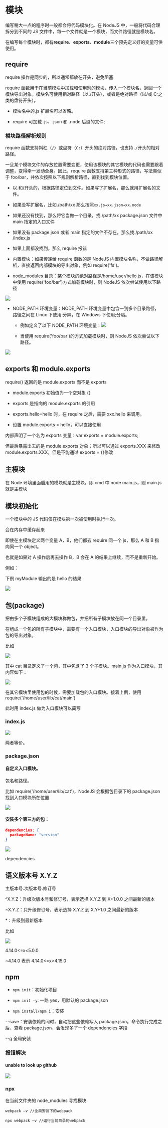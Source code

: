 # 模块

编写稍大一点的程序时一般都会将代码模块化。在 NodeJS 中，一般将代码合理拆分到不同的 JS 文件中，每一个文件就是一个模块，而文件路径就是模块名。

在编写每个模块时，都有**require**、**exports**、**module**三个预先定义好的变量可供使用。

## require

require 操作是同步的，所以通常都放在开头，避免阻塞

require 函数用于在当前模块中加载和使用别的模块，传入一个模块名，返回一个模块导出对象。模块名可使用相对路径（以./开头），或者是绝对路径（以/或 C:之类的盘符开头）。

- 模块名中的.js 扩展名可以省略。

- require 可加载 .js、.json 和 .node 后缀的文件;

### 模块路径解析规则

require 函数支持斜杠（`/`）或盘符（`C:`）开头的绝对路径，也支持`./`开头的相对路径。

一旦某个模块文件的存放位置需要变更，使用该模块的其它模块的代码也需要跟着调整，变得牵一发动全身。因此，require 函数支持第三种形式的路径，写法类似于 foo/bar，并依次按照以下规则解析路径，直到找到模块位置。

- 以.和/开头的，根据路径定位到文件。如果写了扩展名，那么就用扩展名的文件。

- 如果没写扩展名，比如./path/xx 那么按照`xx.js→xx.json→xx.node`

- 如果还没有找到，那么将它当做一个目录，找./path/xx
  package.json 文件中 main 指定的入口文件

- 如果没有 package.json 或者 main 指定的文件不存在，那么找./path/xx /index.js

- 如果上面都没找到，那么 require 报错

- 内置模块：如果传递给 require 函数的是 NodeJS 内置模块名称，不做路径解析，直接返回内部模块的导出对象，例如 require('fs')。

- node_modules 目录：某个模块的绝对路径是/home/user/hello.js，在该模块中使用 require('foo/bar')方式加载模块时，则 NodeJS 依次尝试使用以下路径

![](../images/5e650514891f3f90d015ca9dff9ae612.png)

- NODE_PATH 环境变量：NODE_PATH 环境变量中包含一到多个目录路径，路径之间在 Linux 下使用:分隔，在 Windows 下使用;分隔。

  - 例如定义了以下 NODE_PATH 环境变量：![](../images/ba3233cd5fe5a129383e279a755e4c0a.png)

  - 当使用 require('foo/bar')的方式加载模块时，则 NodeJS 依次尝试以下路径。

![](../images/a78c55a87daf9ca5e2e5aea87246f7a1.png)

## exports 和 module.exports

require() 返回的是 module.exports 而不是 exports

- module.exports 初始值为一个空对象 {}

- exports 是指向的 module.exports 的引用

- exports.hello=hello 时，在 require 之后，需要 xxx.hello 来调用。

- 设置 module.exports = hello，可以直接使用

内部声明了一个名为 exports 变量：var exports = module.exports;

但最后暴露出去的是 module.exports 对象；所以可以通过 exports.XXX 来修改 module.exports.XXX，但是不能通过 exports
= {}修改

## 主模块

在 Node 环境里面启用的模块就是主模块。即 cmd 中 node main.js，则 main.js 就是主模块

## 模块初始化

一个模块中的 JS 代码仅在模块第一次被使用时执行一次。

会在内存中缓存起来

即使在主模块定义两个变量 A，B，他们都去 require 同一个 js，那么 A 和 B 指向同一个 object。

也就是如果对 A 操作后再去操作 B，B 会在 A 的结果上继续，而不是重新开始。

例如：

下例 myModule 输出的是 hello 的结果

![](../images/55219959e74e1ffbdc66a7a9945a19f5.png)

## 包(package)

把由多个子模块组成的大模块称做包，并把所有子模块放在同一个目录里。

在组成一个包的所有子模块中，需要有一个入口模块，入口模块的导出对象被作为包的导出对象。

比如

![](../images/8bf4d8253fb3688725dd7f49a95812a8.png)

其中 cat 目录定义了一个包，其中包含了 3 个子模块。main.js 作为入口模块，其内容如下：

![](../images/ee38689bcfecdaecb775c64300c630a3.png)

在其它模块里使用包的时候，需要加载包的入口模块。接着上例，使用 require('/home/user/lib/cat/main')

此时用 index.js 做为入口模块可以简写

### index.js

![](../images/e75a1afb13b3ca9e1b7a38b4668bd00c.png)

两者等价。

### package.json

#### 自定义入口模块。

包名和路径。

比如 require('/home/user/lib/cat')，NodeJS 会根据包目录下的 package.json 找到入口模块所在位置

![](../images/4c0881f93dfbc92ca5d81d9ba5269f54.png)

#### 安装多个第三方的包：

```json
dependencies: {
  packageName: "version"
}
```

![](../images/a0009f85dfeb7940dfbc61d667f1eae9.png)

dependencies

## 语义版本号 X.Y.Z

主版本号.次版本号.修订号

\^X.Y.Z：升级次版本号和修订号，表示选择 X.Y.Z 到 X+1.0.0 之间最新的版本

\~X.Y.Z：只升级修订号，表示选择 X.Y.Z 到 X.Y+1.0 之间最新的版本

\*：升级到最新版本

比如

![](../images/b7d260fb20dee991f5cbf1fc451e2320.png)

4.14.0\<=x\<5.0.0

\~4.14.0 表示 4.14.0\<=x\<4.15.0

## npm

- `npm init`：初始化项目
- `npm init –y`: 一路 yes，用默认的 package.json

- `npm install/npm i`：安装

\--save：安装依赖的同时，自动把这些依赖写入 package.json。命令执行完成之后，查看
package.json，会发现多了一个 dependencies 字段

\--g 全局安装

### 报错解决

#### unable to look up github

![](../images/1e6855a0b5f2ed3495c7de42c80efe83.png)

### npx

在当前文件夹的 node_modules 寻找模块

```
webpack –v //全局安装下的webpack
```

```
npx webpack –v //运行当前目录的webpack
```
